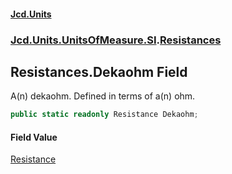#### [Jcd.Units](index.md 'index')
### [Jcd.Units.UnitsOfMeasure.SI](Jcd.Units.UnitsOfMeasure.SI.md 'Jcd.Units.UnitsOfMeasure.SI').[Resistances](Jcd.Units.UnitsOfMeasure.SI.Resistances.md 'Jcd.Units.UnitsOfMeasure.SI.Resistances')

## Resistances.Dekaohm Field

A(n) dekaohm. Defined in terms of a(n) ohm.

```csharp
public static readonly Resistance Dekaohm;
```

#### Field Value
[Resistance](Jcd.Units.UnitTypes.Resistance.md 'Jcd.Units.UnitTypes.Resistance')